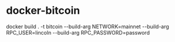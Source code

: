 # docker-bitcoin

docker build . -t bitcoin --build-arg NETWORK=mainnet --build-arg RPC_USER=lincoln --build-arg RPC_PASSWORD=password
